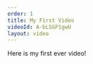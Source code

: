 ```yaml
---
order: 1
title: My First Video
videoId: A-bLSGP1gwU
layout: video
---
```


Here is my first ever video!
